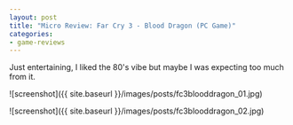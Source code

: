 ```yaml
---
layout: post
title: "Micro Review: Far Cry 3 - Blood Dragon (PC Game)"
categories:
- game-reviews
---
```



Just entertaining, I liked the 80's vibe but maybe I was expecting too much from it.


![screenshot]({{ site.baseurl }}/images/posts/fc3blooddragon_01.jpg)

![screenshot]({{ site.baseurl }}/images/posts/fc3blooddragon_02.jpg)

